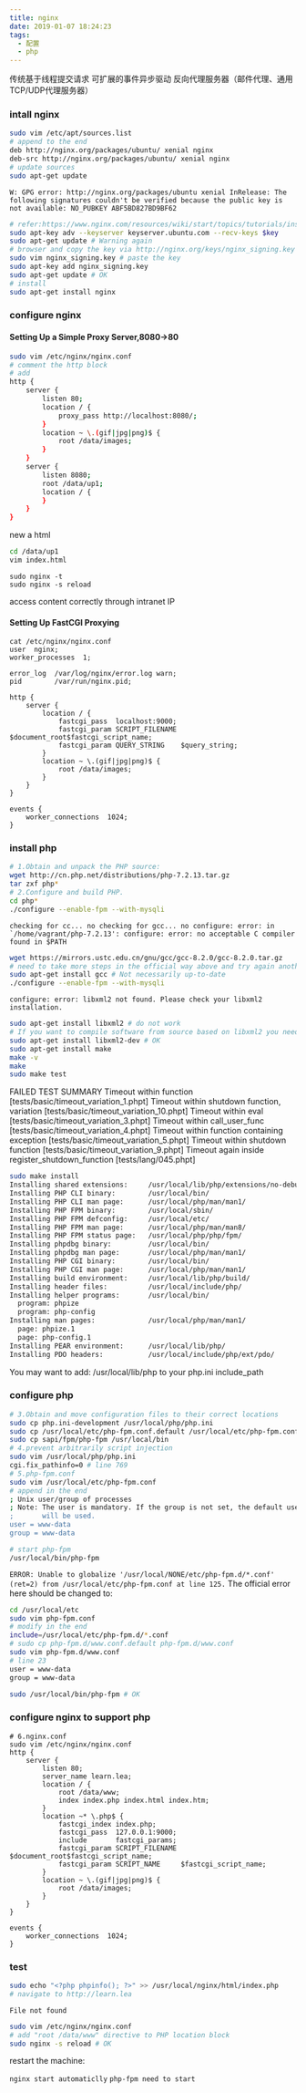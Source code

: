```yaml
---
title: nginx
date: 2019-01-07 18:24:23
tags:
  - 配置
  - php
---
```

传统基于线程提交请求
可扩展的事件异步驱动
反向代理服务器（邮件代理、通用TCP/UDP代理服务器）
<!-- more -->
### intall nginx 
```sh
sudo vim /etc/apt/sources.list
# append to the end
deb http://nginx.org/packages/ubuntu/ xenial nginx
deb-src http://nginx.org/packages/ubuntu/ xenial nginx
# update sources
sudo apt-get update
```
``W: GPG error: http://nginx.org/packages/ubuntu xenial InRelease: The following signatures couldn't be verified because the public key is not available: NO_PUBKEY ABF5BD827BD9BF62``

```sh
# refer:https://www.nginx.com/resources/wiki/start/topics/tutorials/install/
sudo apt-key adv --keyserver keyserver.ubuntu.com --recv-keys $key
sudo apt-get update # Warning again
# browser and copy the key via http://nginx.org/keys/nginx_signing.key
sudo vim nginx_signing.key # paste the key
sudo apt-key add nginx_signing.key
sudo apt-get update # OK
# install
sudo apt-get install nginx
```
### configure nginx
#### Setting Up a Simple Proxy Server,8080->80
```sh
sudo vim /etc/nginx/nginx.conf
# comment the http block
# add 
http {
    server {
        listen 80;
        location / {
            proxy_pass http://localhost:8080/;
        }
        location ~ \.(gif|jpg|png)$ {
            root /data/images;
        }
    }
    server {
        listen 8080;
        root /data/up1;
        location / {
        }
    }
}
```
new a html
```sh
cd /data/up1
vim index.html
```
```
sudo nginx -t
sudo nginx -s reload 
```
access content correctly through intranet IP
#### Setting Up FastCGI Proxying
```
cat /etc/nginx/nginx.conf
user  nginx;
worker_processes  1;

error_log  /var/log/nginx/error.log warn;
pid        /var/run/nginx.pid;

http {
    server {
        location / {
            fastcgi_pass  localhost:9000;
            fastcgi_param SCRIPT_FILENAME $document_root$fastcgi_script_name;
            fastcgi_param QUERY_STRING    $query_string;
        }
        location ~ \.(gif|jpg|png)$ {
            root /data/images;
        }
    }
}

events {
    worker_connections  1024;
}
```
### install php
```sh
# 1.Obtain and unpack the PHP source:
wget http://cn.php.net/distributions/php-7.2.13.tar.gz
tar zxf php*
# 2.Configure and build PHP.
cd php*
./configure --enable-fpm --with-mysqli
```
``checking for cc... no
checking for gcc... no
configure: error: in `/home/vagrant/php-7.2.13':
configure: error: no acceptable C compiler found in $PATH``
```sh
wget https://mirrors.ustc.edu.cn/gnu/gcc/gcc-8.2.0/gcc-8.2.0.tar.gz 
# need to take more steps in the official way above and try again another day.
sudo apt-get install gcc # Not necessarily up-to-date
./configure --enable-fpm --with-mysqli
```
``configure: error: libxml2 not found. Please check your libxml2 installation.``
```sh
sudo apt-get install libxml2 # do not work
# If you want to compile software from source based on libxml2 you need the development files:
sudo apt-get install libxml2-dev # OK
sudo apt-get install make
make -v
make
sudo make test
```
FAILED TEST SUMMARY
Timeout within function [tests/basic/timeout_variation_1.phpt]
Timeout within shutdown function, variation [tests/basic/timeout_variation_10.phpt]
Timeout within eval [tests/basic/timeout_variation_3.phpt]
Timeout within call_user_func [tests/basic/timeout_variation_4.phpt]
Timeout within function containing exception [tests/basic/timeout_variation_5.phpt]
Timeout within shutdown function [tests/basic/timeout_variation_9.phpt]
Timeout again inside register_shutdown_function [tests/lang/045.phpt]

```sh
sudo make install
Installing shared extensions:     /usr/local/lib/php/extensions/no-debug-non-zts-20170718/
Installing PHP CLI binary:        /usr/local/bin/
Installing PHP CLI man page:      /usr/local/php/man/man1/
Installing PHP FPM binary:        /usr/local/sbin/
Installing PHP FPM defconfig:     /usr/local/etc/
Installing PHP FPM man page:      /usr/local/php/man/man8/
Installing PHP FPM status page:   /usr/local/php/php/fpm/
Installing phpdbg binary:         /usr/local/bin/
Installing phpdbg man page:       /usr/local/php/man/man1/
Installing PHP CGI binary:        /usr/local/bin/
Installing PHP CGI man page:      /usr/local/php/man/man1/
Installing build environment:     /usr/local/lib/php/build/
Installing header files:          /usr/local/include/php/
Installing helper programs:       /usr/local/bin/
  program: phpize
  program: php-config
Installing man pages:             /usr/local/php/man/man1/
  page: phpize.1
  page: php-config.1
Installing PEAR environment:      /usr/local/lib/php/
Installing PDO headers:           /usr/local/include/php/ext/pdo/
```
You may want to add: /usr/local/lib/php to your php.ini include_path
### configure php
```sh
# 3.Obtain and move configuration files to their correct locations
sudo cp php.ini-development /usr/local/php/php.ini
sudo cp /usr/local/etc/php-fpm.conf.default /usr/local/etc/php-fpm.conf
sudo cp sapi/fpm/php-fpm /usr/local/bin
# 4.prevent arbitrarily script injection
sudo vim /usr/local/php/php.ini
cgi.fix_pathinfo=0 # line 769
# 5.php-fpm.conf
sudo vim /usr/local/etc/php-fpm.conf
# append in the end
; Unix user/group of processes
; Note: The user is mandatory. If the group is not set, the default user's group
;       will be used.
user = www-data
group = www-data
```
```sh
# start php-fpm
/usr/local/bin/php-fpm
```
``ERROR: Unable to globalize '/usr/local/NONE/etc/php-fpm.d/*.conf' (ret=2) from /usr/local/etc/php-fpm.conf at line 125.``
The official error here should be changed to:
```sh
cd /usr/local/etc
sudo vim php-fpm.conf
# modify in the end
include=/usr/local/etc/php-fpm.d/*.conf
# sudo cp php-fpm.d/www.conf.default php-fpm.d/www.conf
sudo vim php-fpm.d/www.conf
# line 23
user = www-data
group = www-data
```
```sh
sudo /usr/local/bin/php-fpm # OK
```
### configure  nginx to support php
```
# 6.nginx.conf
sudo vim /etc/nginx/nginx.conf
http {
    server {
        listen 80;
        server_name learn.lea;
        location / {
            root /data/www;
            index index.php index.html index.htm;
        }
        location ~* \.php$ {
            fastcgi_index index.php;
            fastcgi_pass  127.0.0.1:9000;
            include       fastcgi_params;
            fastcgi_param SCRIPT_FILENAME $document_root$fastcgi_script_name;
            fastcgi_param SCRIPT_NAME     $fastcgi_script_name;
        }
        location ~ \.(gif|jpg|png)$ {
            root /data/images;
        }
    }
}

events {
    worker_connections  1024;
}
```
### test
```sh
sudo echo "<?php phpinfo(); ?>" >> /usr/local/nginx/html/index.php
# navigate to http://learn.lea
```
``File not found``
```sh
sudo vim /etc/nginx/nginx.conf
# add "root /data/www" directive to PHP location block
sudo nginx -s reload # OK
```
restart the machine:

``nginx start automaticlly``
``php-fpm need to start``






